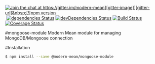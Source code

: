 [![Join the chat at https://gitter.im/modern-mean][gitter-image]][gitter-url]&nbsp;[![npm version][npm-image]][npm-url]&nbsp;[![dependencies Status][david-image]][david-url]&nbsp;[![devDependencies Status][davidDev-image]][davidDev-url]&nbsp;[![Build Status][travis-image]][travis-url]&nbsp;[![Coverage Status][coveralls-image]][coveralls-url]&nbsp;

#mongoose-module
Modern Mean module for managing MongoDB/Mongoose connection

#Installation
```sh
$ npm install --save @modern-mean/mongoose-module
```

[gitter-image]: https://badges.gitter.im/modern-mean.svg
[gitter-url]: https://gitter.im/modern-mean?utm_source=badge&utm_medium=badge&utm_campaign=pr-badge&utm_content=badge

[npm-image]: https://badge.fury.io/js/%40modern-mean%2Fmongoose-module.svg
[npm-url]: https://npmjs.org/package/%40modern-mean%2Fmongoose-module

[travis-image]: https://travis-ci.org/modern-mean/mongoose-module.svg?branch=master
[travis-url]: https://travis-ci.org/modern-mean/mongoose-module

[david-image]: https://david-dm.org/modern-mean/mongoose-module/status.svg
[david-url]: https://david-dm.org/modern-mean/mongoose-module

[davidDev-image]: https://david-dm.org/modern-mean/mongoose-module/dev-status.svg
[davidDev-url]: https://david-dm.org/modern-mean/mongoose-module?type=dev

[coveralls-image]: https://coveralls.io/repos/github/modern-mean/mongoose-module/badge.svg?branch=master
[coveralls-url]: https://coveralls.io/github/modern-mean/mongoose-module?branch=master
